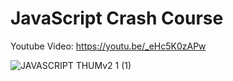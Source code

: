 # JavaScript Crash Course

Youtube Video: https://youtu.be/_eHc5K0zAPw

![JAVASCRIPT THUMv2 1 (1)](https://github.com/KG-Coding-with-Prashant-Sir/JavaScript_Crash_Course/assets/102736197/b97a2378-44cc-4e74-9807-4fb3703adc8d)
